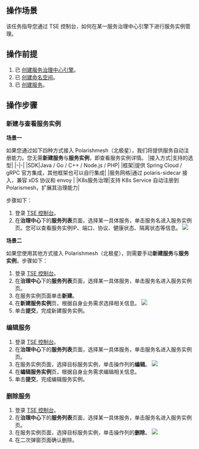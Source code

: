 
 ## 操作场景

该任务指导您通过 TSE 控制台，如何在某一服务治理中心引擎下进行服务实例管理。

## 操作前提
1. 已 [创建服务治理中心引擎](https://cloud.tencent.com/document/product/1364/61432)。
2. 已 [创建命名空间](https://cloud.tencent.com/document/product/1364/61426)。
3. 已 [创建服务](https://cloud.tencent.com/document/product/1364/61436#.E6.96.B0.E5.BB.BA.E6.9C.8D.E5.8A.A1)。


## 操作步骤
### 新建与查看服务实例
**场景一**

如果您通过如下四种方式接入 Polarishmesh（北极星），我们将提供服务自动注册能力。您无需**新建服务**与**服务实例**，即查看服务实例详情。
|接入方式|支持的选型|
|-|-|
|SDK|Java / Go / C++ / Node.js / PHP|
|框架|提供 Spring Cloud / gRPC 官方集成，其他框架也可以自行集成|
|服务网格|通过 polaris-sidecar 接入，兼容 xDS 协议和 envoy |
|K8s服务治理|支持 K8s Service 自动注册到 Polarismesh，扩展其治理能力|

步骤如下：
1. 登录 [TSE 控制台](https://console.cloud.tencent.com/tse)。
2. 在**治理中心**下的**服务列表**页面，选择某一具体服务，单击服务名进入服务实例页。您可以查看服务实例IP、端口、协议、健康状态、隔离状态等信息。
![](https://qcloudimg.tencent-cloud.cn/raw/f9e65a256a05e8cc5b7e84d7d12861c2.png)

**场景二**

如果您使用其他方式接入 Polarishmesh（北极星），则需要手动**新建服务**与**服务实例**，步骤如下：
1. 登录 [TSE 控制台](https://console.cloud.tencent.com/tse)。
2. 在**治理中心**下的**服务列表**页面，选择某一具体服务，单击服务名进入服务实例页。
3. 在服务实例页面单击**新建**。
4. 在**新建服务实例**页，根据自身业务需求选择相关信息。
![](https://main.qcloudimg.com/raw/01dc87017792ede9618d993123ae2936.png)
5. 单击**提交**，完成新建服务实例。

### 编辑服务
1. 登录 [TSE 控制台](https://console.cloud.tencent.com/tse)。
2. 在**治理中心**下的**服务列表**页面，选择某一具体服务，单击服务名进入服务实例页。
3. 在服务实例页面，选择目标服务实例，单击操作列的**编辑**。
![](https://qcloudimg.tencent-cloud.cn/raw/6c51eb74cfd20948cd445b33b4de3c99.png)
4. 在**编辑服务实例**页，根据自身业务需求编辑相关信息。
5. 单击**提交**，完成编辑服务实例。

### 删除服务
1. 登录 [TSE 控制台](https://console.cloud.tencent.com/tse)。
2. 在**治理中心**下的**服务列表**页面，选择某一具体服务，单击服务名进入服务实例页。
3. 在服务实例页面，选择目标服务实例，单击操作列的**删除**。
![](https://qcloudimg.tencent-cloud.cn/raw/6c51eb74cfd20948cd445b33b4de3c99.png)
4. 在二次弹窗页面确认删除。


